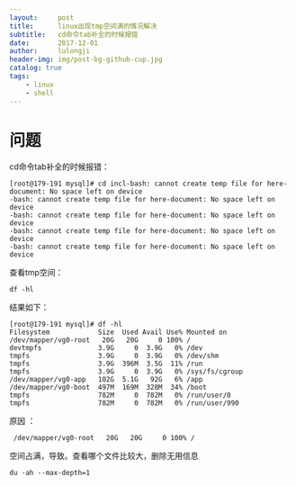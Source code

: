 ```yaml
---
layout:     post
title:      linux出现tmp空间满的情况解决
subtitle:   cd命令tab补全的时候报错
date:       2017-12-01
author:     lulongji
header-img: img/post-bg-github-cup.jpg
catalog: true
tags:
    - linux
    - shell
---
```


# 问题

cd命令tab补全的时候报错：

    [root@179-191 mysql]# cd incl-bash: cannot create temp file for here-document: No space left on device
    -bash: cannot create temp file for here-document: No space left on device
    -bash: cannot create temp file for here-document: No space left on device
    -bash: cannot create temp file for here-document: No space left on device
    -bash: cannot create temp file for here-document: No space left on device

查看tmp空间：

    df -hl

结果如下：

    [root@179-191 mysql]# df -hl
    Filesystem            Size  Used Avail Use% Mounted on
    /dev/mapper/vg0-root   20G   20G     0 100% /
    devtmpfs              3.9G     0  3.9G   0% /dev
    tmpfs                 3.9G     0  3.9G   0% /dev/shm
    tmpfs                 3.9G  396M  3.5G  11% /run
    tmpfs                 3.9G     0  3.9G   0% /sys/fs/cgroup
    /dev/mapper/vg0-app   102G  5.1G   92G   6% /app
    /dev/mapper/vg0-boot  497M  169M  328M  34% /boot
    tmpfs                 782M     0  782M   0% /run/user/0
    tmpfs                 782M     0  782M   0% /run/user/990


原因 ：

     /dev/mapper/vg0-root   20G   20G     0 100% /

空间占满，导致。查看哪个文件比较大，删除无用信息

    du -ah --max-depth=1


